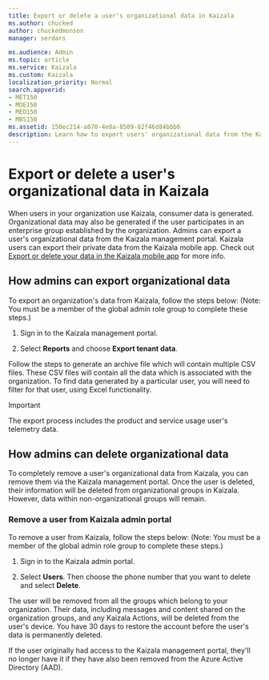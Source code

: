 ```yaml
---
title: Export or delete a user's organizational data in Kaizala
ms.author: chucked
author: chuckedmonson
manager: serdars

ms.audience: Admin
ms.topic: article
ms.service: Kaizala
ms.custom: Kaizala
localization_priority: Normal
search.appverid:
- MET150
- MOE150
- MED150
- MBS150
ms.assetid: 150ec214-a070-4e8a-8509-82f46d84bbb6
description: Learn how to export users' organizational data from the Kaizala management portal.
---
```


# Export or delete a user's organizational data in Kaizala

When users in your organization use Kaizala, consumer data is generated. Organizational data may also be generated if the user participates in an enterprise group established by the organization. Admins can export a user's organizational data from the Kaizala management portal. Kaizala users can export their private data from the Kaizala mobile app. Check out [Export or delete your data in the Kaizala mobile app](export-or-delete-your-data.md) for more info. 
  
## How admins can export organizational data

To export an organization's data from Kaizala, follow the steps below: 
(Note: You must be a member of the global admin role group to complete these steps.)
  
1. Sign in to the Kaizala management portal.
    
2. Select **Reports** and choose **Export tenant data**.
    
Follow the steps to generate an archive file which will contain multiple CSV files. These CSV files will contain all the data which is associated with the organization. To find data generated by a particular user, you will need to filter for that user, using Excel functionality.
  
> [!IMPORTANT]
> The export process includes the product and service usage user's telemetry data. 
  
## How admins can delete organizational data

To completely remove a user's organizational data from Kaizala, you can remove them via the Kaizala management portal. Once the user is deleted, their information will be deleted from organizational groups in Kaizala. However, data within non-organizational groups will remain.
  
### Remove a user from Kaizala admin portal

To remove a user from Kaizala, follow the steps below:
(Note: You must be a member of the global admin role group to complete these steps.)
  
1. Sign in to the Kaizala admin portal.
    
2. Select **Users**. Then choose the phone number that you want to delete and select **Delete**.
    
The user will be removed from all the groups which belong to your organization. Their data, including messages and content shared on the organization groups, and any Kaizala Actions, will be deleted from the user's device. You have 30 days to restore the account before the user's data is permanently deleted.
  
If the user originally had access to the Kaizala management portal, they'll no longer have it if they have also been removed from the Azure Active Directory (AAD).
  

